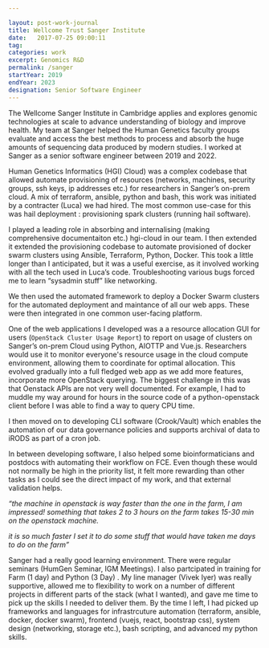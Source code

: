 ```yaml
---

layout: post-work-journal
title: Wellcome Trust Sanger Institute
date:   2017-07-25 09:00:11
tag: 
categories: work
excerpt: Genomics R&D
permalink: /sanger
startYear: 2019
endYear: 2023
designation: Senior Software Engineer
---
```


The Wellcome Sanger Institute in Cambridge applies and explores genomic technologies at scale to advance understanding of biology and improve health. My team at Sanger helped the  Human Genetics faculty groups evaluate and access the best methods to process and absorb the huge amounts of sequencing data produced by modern studies. I worked at Sanger as a senior software engineer between 2019 and 2022.


Human Genetics Informatics (HGI) Cloud) was a complex codebase that allowed automate provisioning of resources (networks, machines, security groups, ssh keys, ip addresses etc.) for researchers in Sanger’s on-prem cloud. A mix of terraform, ansible, python and bash, this work was initiated by a contracter (Luca) we had hired. The most common use-case for this was hail deployment  : provisioning spark clusters (running hail software).  

I played a leading role in absorbing and internalising (making comprehensive documentaiton etc.) hgi-cloud in our team.
I then extended it extended the provisioning codebase to automate provisioned of docker swarm clusters using Ansible, Terraform, Python, Docker.  This took a little longer than I anticipated, but it was a useful exercise, as it involved working with all the tech used in Luca’s code. Troubleshooting various bugs forced me to learn “sysadmin stuff” like networking.

We then used the automated framework to deploy a Docker Swarm clusters for the automated deployment and maintance of all our web apps. These were then integrated in one common user-facing platform.

One of the web applications I developed was a a resource allocation GUI for users (`OpenStack Cluster Usage Report`) to report on usage of clusters on Sanger’s on-prem Cloud using Python, AIOTTP and Vue.js. Researchers would use it to monitor everyone's resource usage in the cloud compute environment, allowing them to coordinate for optimal allocation.  This evolved gradually into a full fledged web app as we add more features, incorporate more OpenStack querying. The biggest challenge in this was that Oenstack APIs are not very well documented. For example, I had to muddle my way around for hours in the source code  of a python-openstack client before I was able to find a way to query CPU time.

I then moved on to developing CLI software (Crook/Vault) which enables the automation of our data governance policies and supports archival of data to iRODS as part of a cron job. 

In between developing software, I also helped some bioinformaticians and postdocs with automating their workflow on FCE.  Even though these would not normally be high in the priority list, it felt more rewarding than other tasks as I could see the direct impact of my work, and that external validation helps. 

*“the machine in openstack is way faster than the one in the farm, I am impressed! something that takes 2 to 3 hours on the farm takes 15-30 min on the openstack machine.*

*it is so much faster I set it to do some stuff that would have taken me days to do on the farm”*


Sanger had a really good learning environment. There were regular seminars (HumGen Seminar, IGM Meetings). I also partcipated in training for Farm (1 day) and Python (3 Day) . My line manager (Vivek Iyer) was really supportive, allowed me to flexibility to work on a number of different projects in different parts of the stack (what I wanted), and  gave me time to pick up the skills I needed to deliver them. By the time I left, I had picked up frameworks and languages for infrastrcuture automation (terraform, ansible, docker, docker swarm), frontend (vuejs, react, bootstrap css), system design (networking, storage etc.), bash scripting, and advanced my python skills.

